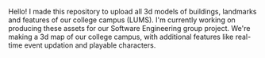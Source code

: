 Hello! I made this repository to upload all 3d models of buildings, landmarks and features of our college campus (LUMS). I'm currently working on producing these assets for our Software Engineering group project. We're making a 3d map of our college campus, with additional features like real-time event updation and playable characters. 
